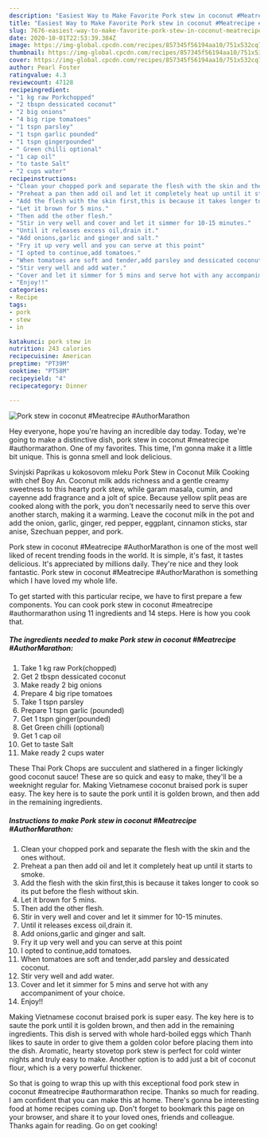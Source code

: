 ```yaml
---
description: "Easiest Way to Make Favorite Pork stew in coconut #Meatrecipe #AuthorMarathon"
title: "Easiest Way to Make Favorite Pork stew in coconut #Meatrecipe #AuthorMarathon"
slug: 7676-easiest-way-to-make-favorite-pork-stew-in-coconut-meatrecipe-authormarathon
date: 2020-10-01T22:53:39.384Z
image: https://img-global.cpcdn.com/recipes/857345f56194aa10/751x532cq70/pork-stew-in-coconut-meatrecipe-authormarathon-recipe-main-photo.jpg
thumbnail: https://img-global.cpcdn.com/recipes/857345f56194aa10/751x532cq70/pork-stew-in-coconut-meatrecipe-authormarathon-recipe-main-photo.jpg
cover: https://img-global.cpcdn.com/recipes/857345f56194aa10/751x532cq70/pork-stew-in-coconut-meatrecipe-authormarathon-recipe-main-photo.jpg
author: Pearl Foster
ratingvalue: 4.3
reviewcount: 47128
recipeingredient:
- "1 kg raw Porkchopped"
- "2 tbspn dessicated coconut"
- "2 big onions"
- "4 big ripe tomatoes"
- "1 tspn parsley"
- "1 tspn garlic pounded"
- "1 tspn gingerpounded"
- " Green chilli optional"
- "1 cap oil"
- "to taste Salt"
- "2 cups water"
recipeinstructions:
- "Clean your chopped pork and separate the flesh with the skin and the ones without."
- "Preheat a pan then add oil and let it completely heat up until it starts to smoke."
- "Add the flesh with the skin first,this is because it takes longer to cook so its put before the flesh without skin."
- "Let it brown for 5 mins."
- "Then add the other flesh."
- "Stir in very well and cover and let it simmer for 10-15 minutes."
- "Until it releases excess oil,drain it."
- "Add onions,garlic and ginger and salt."
- "Fry it up very well and you can serve at this point"
- "I opted to continue,add tomatoes."
- "When tomatoes are soft and tender,add parsley and dessicated coconut."
- "Stir very well and add water."
- "Cover and let it simmer for 5 mins and serve hot with any accompaniment of your choice."
- "Enjoy!!"
categories:
- Recipe
tags:
- pork
- stew
- in

katakunci: pork stew in 
nutrition: 243 calories
recipecuisine: American
preptime: "PT39M"
cooktime: "PT58M"
recipeyield: "4"
recipecategory: Dinner

---
```



![Pork stew in coconut #Meatrecipe #AuthorMarathon](https://img-global.cpcdn.com/recipes/857345f56194aa10/751x532cq70/pork-stew-in-coconut-meatrecipe-authormarathon-recipe-main-photo.jpg)

Hey everyone, hope you're having an incredible day today. Today, we're going to make a distinctive dish, pork stew in coconut #meatrecipe #authormarathon. One of my favorites. This time, I'm gonna make it a little bit unique. This is gonna smell and look delicious.

Svinjski Paprikas u kokosovom mleku Pork Stew in Coconut Milk Cooking with chef Boy An. Coconut milk adds richness and a gentle creamy sweetness to this hearty pork stew, while garam masala, cumin, and cayenne add fragrance and a jolt of spice. Because yellow split peas are cooked along with the pork, you don&#39;t necessarily need to serve this over another starch, making it a warming. Leave the coconut milk in the pot and add the onion, garlic, ginger, red pepper, eggplant, cinnamon sticks, star anise, Szechuan pepper, and pork.

Pork stew in coconut #Meatrecipe #AuthorMarathon is one of the most well liked of recent trending foods in the world. It is simple, it's fast, it tastes delicious. It's appreciated by millions daily. They're nice and they look fantastic. Pork stew in coconut #Meatrecipe #AuthorMarathon is something which I have loved my whole life.


To get started with this particular recipe, we have to first prepare a few components. You can cook pork stew in coconut #meatrecipe #authormarathon using 11 ingredients and 14 steps. Here is how you cook that.

<!--inarticleads1-->

##### The ingredients needed to make Pork stew in coconut #Meatrecipe #AuthorMarathon:

1. Take 1 kg raw Pork(chopped)
1. Get 2 tbspn dessicated coconut
1. Make ready 2 big onions
1. Prepare 4 big ripe tomatoes
1. Take 1 tspn parsley
1. Prepare 1 tspn garlic (pounded)
1. Get 1 tspn ginger(pounded)
1. Get  Green chilli (optional)
1. Get 1 cap oil
1. Get to taste Salt
1. Make ready 2 cups water


These Thai Pork Chops are succulent and slathered in a finger lickingly good coconut sauce! These are so quick and easy to make, they&#39;ll be a weeknight regular for. Making Vietnamese coconut braised pork is super easy. The key here is to saute the pork until it is golden brown, and then add in the remaining ingredients. 

<!--inarticleads2-->

##### Instructions to make Pork stew in coconut #Meatrecipe #AuthorMarathon:

1. Clean your chopped pork and separate the flesh with the skin and the ones without.
1. Preheat a pan then add oil and let it completely heat up until it starts to smoke.
1. Add the flesh with the skin first,this is because it takes longer to cook so its put before the flesh without skin.
1. Let it brown for 5 mins.
1. Then add the other flesh.
1. Stir in very well and cover and let it simmer for 10-15 minutes.
1. Until it releases excess oil,drain it.
1. Add onions,garlic and ginger and salt.
1. Fry it up very well and you can serve at this point
1. I opted to continue,add tomatoes.
1. When tomatoes are soft and tender,add parsley and dessicated coconut.
1. Stir very well and add water.
1. Cover and let it simmer for 5 mins and serve hot with any accompaniment of your choice.
1. Enjoy!!


Making Vietnamese coconut braised pork is super easy. The key here is to saute the pork until it is golden brown, and then add in the remaining ingredients. This dish is served with whole hard-boiled eggs which Thanh likes to saute in order to give them a golden color before placing them into the dish. Aromatic, hearty stovetop pork stew is perfect for cold winter nights and truly easy to make. Another option is to add just a bit of coconut flour, which is a very powerful thickener. 

So that is going to wrap this up with this exceptional food pork stew in coconut #meatrecipe #authormarathon recipe. Thanks so much for reading. I am confident that you can make this at home. There's gonna be interesting food at home recipes coming up. Don't forget to bookmark this page on your browser, and share it to your loved ones, friends and colleague. Thanks again for reading. Go on get cooking!
